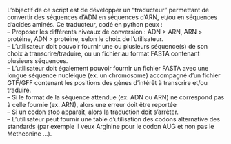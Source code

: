 L’objectif de ce script est de développer un “traducteur” permettant de convertir des
séquences d’ADN en séquences d’ARN, et/ou en séquences d’acides aminés. Ce traducteur,
codé en python peux :  
– Proposer les différents niveaux de conversion : ADN > ARN, ARN > protéine, ADN >
protéine, selon le choix de l’utilisateur.  
– L’utilisateur doit pouvoir fournir une ou plusieurs séquence(s) de son choix à
transcrire/traduire, ou un fichier au format FASTA contenant plusieurs séquences.  
– L’utilisateur doit également pouvoir fournir un fichier FASTA avec une longue
séquence nucléique (ex. un chromosome) accompagné d’un fichier GTF/GFF
contenant les positions des gènes d’intérêt à transcrire et/ou traduire.  
– Si le format de la séquence attendue (ex. ADN ou ARN) ne correspond pas à celle
fournie (ex. ARN), alors une erreur doit être reportée  
– Si un codon stop apparaît, alors la traduction doit s’arrêter.  
– L’utilisateur peut fournir une table d’utilisation des codons alternative des standards
(par exemple il veux Arginine pour le codon AUG et non pas le Metheonine ...).
